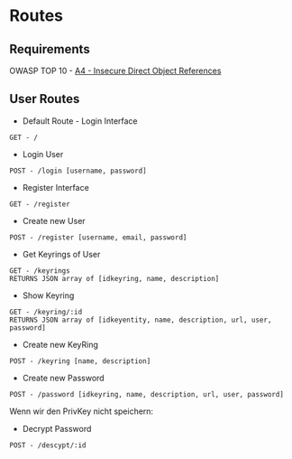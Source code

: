 # Routes

## Requirements

OWASP TOP 10 - [A4 - Insecure Direct Object References][1]

[1]: https://www.owasp.org/index.php/Top_10_2013-A4-Insecure_Direct_Object_References

## User Routes
* Default Route - Login Interface
```
GET - /
```
* Login User
```
POST - /login [username, password]
```
* Register Interface
```
GET - /register
```
* Create new User
```
POST - /register [username, email, password]
```
* Get Keyrings of User
```
GET - /keyrings
RETURNS JSON array of [idkeyring, name, description]
```
* Show Keyring
```
GET - /keyring/:id
RETURNS JSON array of [idkeyentity, name, description, url, user, password]
```
* Create new KeyRing
```
POST - /keyring [name, description]
```
* Create new Password
```
POST - /password [idkeyring, name, description, url, user, password]
```
Wenn wir den PrivKey nicht speichern:
* Decrypt Password
```
POST - /descypt/:id
```